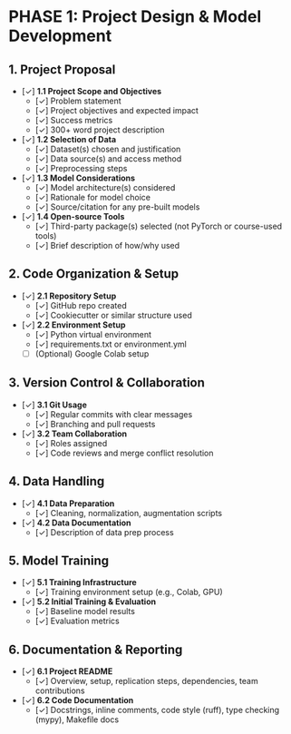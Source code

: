 # PHASE 1: Project Design & Model Development

## 1. Project Proposal
- [✓] **1.1 Project Scope and Objectives**
  - [✓] Problem statement
  - [✓] Project objectives and expected impact
  - [✓] Success metrics
  - [✓] 300+ word project description
- [✓] **1.2 Selection of Data**
  - [✓] Dataset(s) chosen and justification
  - [✓] Data source(s) and access method
  - [✓] Preprocessing steps
- [✓] **1.3 Model Considerations**
  - [✓] Model architecture(s) considered
  - [✓] Rationale for model choice
  - [✓] Source/citation for any pre-built models
- [✓] **1.4 Open-source Tools**
  - [✓] Third-party package(s) selected (not PyTorch or course-used tools)
  - [✓] Brief description of how/why used

## 2. Code Organization & Setup
- [✓] **2.1 Repository Setup**
  - [✓] GitHub repo created
  - [✓] Cookiecutter or similar structure used
- [✓] **2.2 Environment Setup**
  - [✓] Python virtual environment
  - [✓] requirements.txt or environment.yml
  - [ ] (Optional) Google Colab setup

## 3. Version Control & Collaboration
- [✓] **3.1 Git Usage**
  - [✓] Regular commits with clear messages
  - [✓] Branching and pull requests
- [✓] **3.2 Team Collaboration**
  - [✓] Roles assigned
  - [✓] Code reviews and merge conflict resolution

## 4. Data Handling
- [✓] **4.1 Data Preparation**
  - [✓] Cleaning, normalization, augmentation scripts
- [✓] **4.2 Data Documentation**
  - [✓] Description of data prep process

## 5. Model Training
- [✓] **5.1 Training Infrastructure**
  - [✓] Training environment setup (e.g., Colab, GPU)
- [✓] **5.2 Initial Training & Evaluation**
  - [✓] Baseline model results
  - [✓] Evaluation metrics

## 6. Documentation & Reporting
- [✓] **6.1 Project README**
  - [✓] Overview, setup, replication steps, dependencies, team contributions
- [✓] **6.2 Code Documentation**
  - [✓] Docstrings, inline comments, code style (ruff), type checking (mypy), Makefile docs

